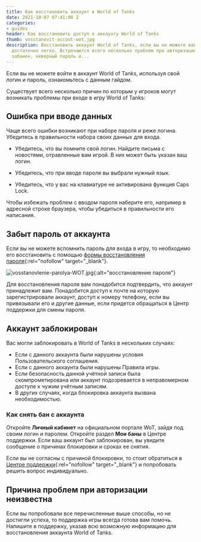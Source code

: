 ```yaml
---
title: Как восстановить аккаунт в World of Tanks
date: 2021-10-07 07:41:00 Z
categories:
- guides
header: Как восстановить доступ к аккаунту World of Tanks
thumb: vosstanovit-accout-wot.jpg
description: Восстановить аккаунт World of Tanks, если вы не можете войти в игру,
  достаточно легко. Встречаются всего несколько проблем при авторизации - аккаунт
  забанен, неверный пароль и...
---
```


Если вы не можете войти в аккаунт World of Tanks, используя свой логин и пароль, ознакомьтесь с данным гайдом.

Существует всего несколько причин по которым у игроков могут возникать проблемы при входе в игру World of Tanks:

## Ошибка при вводе данных

Чаще всего ошибки возникают при наборе пароля и реже логина. Убедитесь в правильности набора своих данных для входа.

* Убедитесь, что вы помните свой логин. Найдите письма с новостями, отравленные вам игрой. В них может быть указан ваш логин.

* Убедитесь, что при вводе пароля вы выбрали нужный язык.

* Убедитесь, что у вас на клавиатуре не активирована функция Caps Lock.

Чтобы избежать проблем с вводом пароля наберите его, например в адресной строке браузера, чтобы убедиться в правильности его написания.

## Забыт пароль от аккаунта

Если вы не можете вспомнить пароль для входа в игру, то необходимо его восстановить с помощью [формы восстановления пароля](https://worldoftanks.ru/personal/password_reset/new/){:rel="nofollow" target="_blank"}.

![vosstanovlenie-parolya-WOT.jpg](/uploads/2021/10/vosstanovlenie-parolya-WOT.jpg){:alt="восстановление пароля"}

Для восстановления пароля вам понадобится подтвердить, что аккаунт принадлежит вам. Понадобится доступ к почте на которую  зарегистрировали аккаунт, доступ к номеру телефону, если вы привязывали его и другие данные, если придется обращаться в Центр поддержки для смены пароля.

## Аккаунт заблокирован

Вас могли заблокировать в World of Tanks в нескольких случаях:

* Если с данного аккаунта были нарушены условия Пользовательского соглашения.
* Если с данного аккаунта были нарушены Правила игры.
* Если безопасность данной учётной записи была скомпрометирована или аккаунт подозревается в неправомерном доступе к чужим учётным записям.
* В других случаях, когда блокировка аккаунта вызвана необходимостью.

### Как снять бан с аккаунта

Откройте **Личный кабинет** на официальном портале WoT, зайдя под своим логин и паролем. Откройте раздел **Мои баны** в Центре поддержки. Если ваш аккаунт был заблокирован, вы увидите сообщение о причинах блокировки и сроках ее снятия.

Если вы не согласны с причиной блокировки, то стоит обратиться в [Центре поддержки](https://ru.wargaming.net/support/?_ga=2.234805723.437087227.1633584059-1548945708.1633369468){:rel="nofollow" target="_blank"} и попробовать решить вопрос индивидуально.

## Причина проблем при авторизации неизвестна

Если вы попробовали все перечисленные выше способы, но не достигли успеха, то поддержка игры всегда готова вам помочь. Напишите в поддержку, указав всю возможную информацию для восстановления аккаунта World of Tanks.

